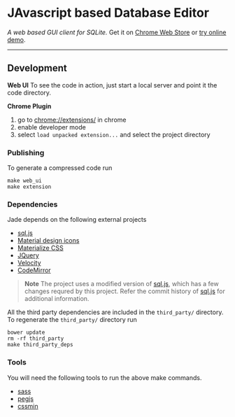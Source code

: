 # JAvascript based Database Editor
*A web based GUI client for SQLite.*
Get it on [Chrome Web Store](https://chrome.google.com/webstore/detail/jade/bponbdjkefbmgkfiiphhabghkkfocook) or [try online demo](http://sunnygoyal.github.io/jade/).

----------

## Development

**Web UI**
To see the code in action, just start a local server and point it the code directory.

**Chrome Plugin**

 1. go to [chrome://extensions/](chrome://extensions/) in chrome
 2. enable developer mode
 3. select `load unpacked extension...` and select the project directory

### Publishing
To generate a compressed code run

```
make web_ui
make extension
```

### Dependencies
Jade depends on the following external projects

 - [sql.js](https://github.com/kripken/sql.js/)
 - [Material design icons](https://github.com/google/material-design-icons)
 - [Materialize CSS](https://github.com/Dogfalo/materialize)
 - [JQuery](https://github.com/jquery/jquery)
 - [Velocity](https://github.com/julianshapiro/velocity)
 - [CodeMirror](https://github.com/codemirror/codemirror)

> **Note** The project uses a modified version of [sql.js](https://github.com/sunnygoyal/sql.js), which has a few changes requred by this project. Refer the commit history of [sql.js](https://github.com/sunnygoyal/sql.js) for additional information.

All the third party dependencies are included in the `third_party/` directory.
To regenerate the `third_party/` directory run

```
bower update
rm -rf third_party
make third_party_deps
```

### Tools
You will need the following tools to run the above make commands.

 - [sass](https://github.com/sass/sass)
 - [pegjs](https://github.com/pegjs/pegjs)
 - [cssmin](https://github.com/jbleuzen/node-cssmin)
 